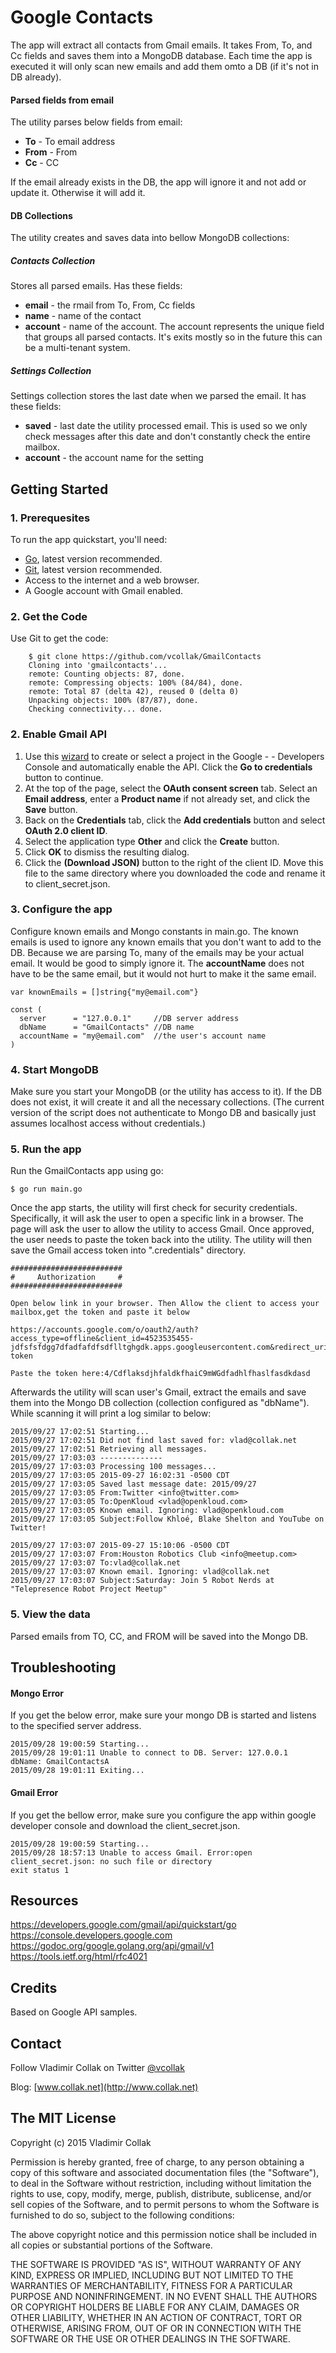 # Google Contacts

The app will extract all contacts from Gmail emails. It takes From, To, and Cc fields and saves them into a MongoDB database. Each time the app is executed it will only scan new emails and add them omto a DB (if it's not in DB already).

#### Parsed fields from email
The utility parses below fields from email:

- **To** - To email address
- **From** - From
- **Cc** - CC

If the email already exists in the DB, the app will ignore it and not add or update it. Otherwise it will add it.


#### DB Collections
The utility creates and saves data into bellow MongoDB collections:

##### Contacts Collection
Stores all parsed emails. Has these fields:
- **email** -  the rmail from To, From, Cc fields
- **name** -  name of the contact
- **account** - name of the account. The account represents the unique field that groups all parsed contacts. It's exits mostly so in the future this can be a multi-tenant system.

##### Settings Collection
Settings collection stores the last date when we parsed the email. It has these fields:
- **saved** - last date the utility processed email. This is used so we only check messages after this date and don't constantly check the entire mailbox.
- **account** - the account name for the setting



## Getting Started

### 1. Prerequesites
To run the app quickstart, you'll need:

- [Go](https://golang.org/), latest version recommended.
- [Git](https://git-scm.com/), latest version recommended.
- Access to the internet and a web browser.
- A Google account with Gmail enabled.


### 2. Get the Code

Use Git to get the code:

        $ git clone https://github.com/vcollak/GmailContacts
        Cloning into 'gmailcontacts'...
        remote: Counting objects: 87, done.
        remote: Compressing objects: 100% (84/84), done.
        remote: Total 87 (delta 42), reused 0 (delta 0)
        Unpacking objects: 100% (87/87), done.
        Checking connectivity... done.



### 2. Enable Gmail API
1.  Use this [wizard](https://console.developers.google.com/start/api?id=gmail) to create or select a project in the Google  - - Developers Console and automatically enable the API. Click the **Go to credentials** button to continue.
2. At the top of the page, select the **OAuth consent screen** tab. Select an **Email address**, enter a **Product name** if not already set, and click the **Save** button.
3. Back on the **Credentials** tab, click the **Add credentials** button and select **OAuth 2.0 client ID**.
4. Select the application type **Other** and click the **Create** button.
5. Click **OK** to dismiss the resulting dialog.
6. Click the  **(Download JSON)** button to the right of the client ID. Move this file to the same directory where you downloaded the code and rename it to client_secret.json.

### 3. Configure the app

Configure known emails and Mongo constants in main.go. The known emails is used to ignore any known emails that you don't want to add to the DB. Because we are parsing To, many of the emails may be your actual email. It would be good to simply ignore it. The **accountName** does not have to be the same email, but it would not hurt to make it the same email.

    var knownEmails = []string{"my@email.com"}

    const (
      server      = "127.0.0.1"     //DB server address
      dbName      = "GmailContacts" //DB name
      accountName = "my@email.com"  //the user's account name
    )



### 4. Start MongoDB
Make sure you start your MongoDB (or the utility has access to it). If the DB does not exist, it will create it and all the necessary collections. (The current version of the script does not authenticate to Mongo DB and basically just assumes localhost access without credentials.)

### 5. Run the app
Run the GmailContacts app using go:

    $ go run main.go


Once the app starts, the utility will first check for security credentials. Specifically, it will ask the user to open a specific link in a browser. The page will ask the user to allow the utility to access Gmail. Once approved, the user needs to paste the token back into the utility. The utility will then save the Gmail access token into ".credentials" directory.



    #########################
    #     Authorization     #
    #########################

    Open below link in your browser. Then Allow the client to access your mailbox,get the token and paste it below

    https://accounts.google.com/o/oauth2/auth?access_type=offline&client_id=4523535455-jdfsfsfdgg7dfadfafdfsdflltghgdk.apps.googleusercontent.com&redirect_uri=urn%3Aieaf%3Afg%3Aoauth%3A2.0%3Aoob&response_type=code&scope=https%3A%2F%2Fwww.googleapis.com%2Fauth%2Fgmail.readonly&state=state-token

    Paste the token here:4/CdflaksdjhfaldkfhaiC9mWGdfadhlfhaslfasdkdasd

Afterwards the utility will scan user's Gmail, extract the emails and save them into the Mongo DB collection (collection configured as "dbName"). While scanning it will print a log similar to below:

    2015/09/27 17:02:51 Starting...
    2015/09/27 17:02:51 Did not find last saved for: vlad@collak.net
    2015/09/27 17:02:51 Retrieving all messages.
    2015/09/27 17:03:03 --------------
    2015/09/27 17:03:03 Processing 100 messages...
    2015/09/27 17:03:05 2015-09-27 16:02:31 -0500 CDT
    2015/09/27 17:03:05 Saved last message date: 2015/09/27
    2015/09/27 17:03:05 From:Twitter <info@twitter.com>
    2015/09/27 17:03:05 To:OpenKloud <vlad@openkloud.com>
    2015/09/27 17:03:05 Known email. Ignoring: vlad@openkloud.com
    2015/09/27 17:03:05 Subject:Follow Khloé, Blake Shelton and YouTube on Twitter!

    2015/09/27 17:03:07 2015-09-27 15:10:06 -0500 CDT
    2015/09/27 17:03:07 From:Houston Robotics Club <info@meetup.com>
    2015/09/27 17:03:07 To:vlad@collak.net
    2015/09/27 17:03:07 Known email. Ignoring: vlad@collak.net
    2015/09/27 17:03:07 Subject:Saturday: Join 5 Robot Nerds at "Telepresence Robot Project Meetup"


### 5. View the data
Parsed emails from TO, CC, and FROM will be saved into the Mongo DB.


Troubleshooting
--------

#### Mongo Error
If you get the below error, make sure your mongo DB is started and listens to the specified server address.  


    2015/09/28 19:00:59 Starting...
    2015/09/28 19:01:11 Unable to connect to DB. Server: 127.0.0.1  dbName: GmailContactsA
    2015/09/28 19:01:11 Exiting...

#### Gmail Error
If you get the bellow error, make sure you configure the app within google developer console and download the client_secret.json.

    2015/09/28 19:00:59 Starting...
    2015/09/28 18:57:13 Unable to access Gmail. Error:open client_secret.json: no such file or directory
    exit status 1


Resources
-------
https://developers.google.com/gmail/api/quickstart/go
https://console.developers.google.com
https://godoc.org/google.golang.org/api/gmail/v1
https://tools.ietf.org/html/rfc4021


Credits
-------
Based on Google API samples.


Contact
-------
Follow Vladimir Collak on Twitter [@vcollak](https://twitter.com/vcollak)

Blog: [www.collak.net](http://www.collak.net)


The MIT License
-------

Copyright (c) 2015 Vladimir Collak

Permission is hereby granted, free of charge, to any person obtaining a copy
of this software and associated documentation files (the "Software"), to deal
in the Software without restriction, including without limitation the rights
to use, copy, modify, merge, publish, distribute, sublicense, and/or sell
copies of the Software, and to permit persons to whom the Software is
furnished to do so, subject to the following conditions:

The above copyright notice and this permission notice shall be included in
all copies or substantial portions of the Software.

THE SOFTWARE IS PROVIDED "AS IS", WITHOUT WARRANTY OF ANY KIND, EXPRESS OR
IMPLIED, INCLUDING BUT NOT LIMITED TO THE WARRANTIES OF MERCHANTABILITY,
FITNESS FOR A PARTICULAR PURPOSE AND NONINFRINGEMENT. IN NO EVENT SHALL THE
AUTHORS OR COPYRIGHT HOLDERS BE LIABLE FOR ANY CLAIM, DAMAGES OR OTHER
LIABILITY, WHETHER IN AN ACTION OF CONTRACT, TORT OR OTHERWISE, ARISING FROM,
OUT OF OR IN CONNECTION WITH THE SOFTWARE OR THE USE OR OTHER DEALINGS IN
THE SOFTWARE.
